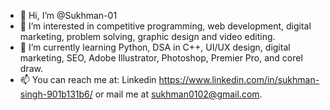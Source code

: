 - 👋 Hi, I’m @Sukhman-01
- 👀 I’m interested in competitive programming, web development, digital marketing, problem solving, graphic design and video editing. 
- 🌱 I’m currently learning Python, DSA in C++, UI/UX design, digital marketing, SEO, Adobe Illustrator, Photoshop, Premier Pro, and corel draw.
- 📫 You can reach me at: Linkedin https://www.linkedin.com/in/sukhman-singh-901b131b6/ or mail me at sukhman0102@gmail.com.
